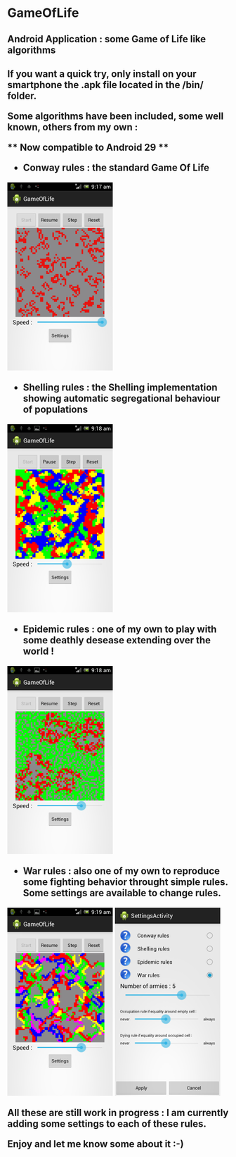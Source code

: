 GameOfLife
==========

<h2>Android Application : some Game of Life like algorithms<h2>

If you want a quick try, only install on your smartphone the .apk file located in the /bin/ folder. 

Some algorithms have been included, some well known, others from my own :

** Now compatible to Android 29 **

<ul>
<li>Conway rules : the standard Game Of Life</li>
</ul>
<div style="width:100%;"><img width="240" height="427" src="screenshot/conway.png" /></div>

<ul>
<li>Shelling rules : the Shelling implementation showing automatic segregational behaviour of populations</li>
</ul>
<div style="width:100%;"><img width="240" height="427" src="screenshot/shelling.png" /></div>

<ul>
<li>Epidemic rules : one of my own to play with some deathly desease extending over the world !</li>
</ul>
<div style="width:100%;"><img width="240" height="427" src="screenshot/epidemic.png" /></div>

<ul>
<li>War rules : also one of my own to reproduce some fighting behavior throught simple rules. Some settings are available to change rules.</li>
</ul>
<div style="display:inline;"><img width="240" height="427" src="screenshot/war.png" />&nbsp;<img width="240" height="427" src="screenshot/war-settings.png" /></div>

All these are still work in progress : I am currently adding some settings to each of these rules.

Enjoy and let me know some about it :-)
